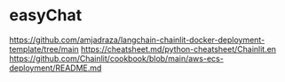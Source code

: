 # easyChat
https://github.com/amjadraza/langchain-chainlit-docker-deployment-template/tree/main
https://cheatsheet.md/python-cheatsheet/Chainlit.en
https://github.com/Chainlit/cookbook/blob/main/aws-ecs-deployment/README.md